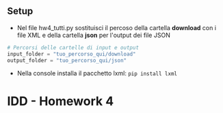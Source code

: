 ## Setup

- Nel file hw4_tutti.py sostituisci il percoso della cartella **download** con i file XML e della cartella **json** per l'output dei file JSON
 ```python
# Percorsi delle cartelle di input e output
input_folder = "tuo_percorso_qui/download"
output_folder = "tuo_percorso_qui/json"
```
- Nella console installa il pacchetto lxml: `pip install lxml`

# IDD - Homework 4
